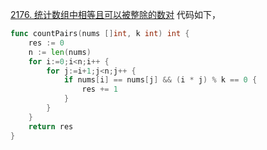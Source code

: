 [2176. 统计数组中相等且可以被整除的数对](https://leetcode.cn/problems/count-equal-and-divisible-pairs-in-an-array/description/)
代码如下，
```go
func countPairs(nums []int, k int) int {
    res := 0
    n := len(nums)
    for i:=0;i<n;i++ {
        for j:=i+1;j<n;j++ {
            if nums[i] == nums[j] && (i * j) % k == 0 {
                res += 1
            }
        }
    }
    return res 
}
```